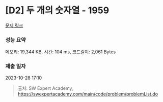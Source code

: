 # [D2] 두 개의 숫자열 - 1959 

[문제 링크](https://swexpertacademy.com/main/code/problem/problemDetail.do?contestProbId=AV5PpoFaAS4DFAUq) 

### 성능 요약

메모리: 19,344 KB, 시간: 104 ms, 코드길이: 2,061 Bytes

### 제출 일자

2023-10-28 17:10



> 출처: SW Expert Academy, https://swexpertacademy.com/main/code/problem/problemList.do